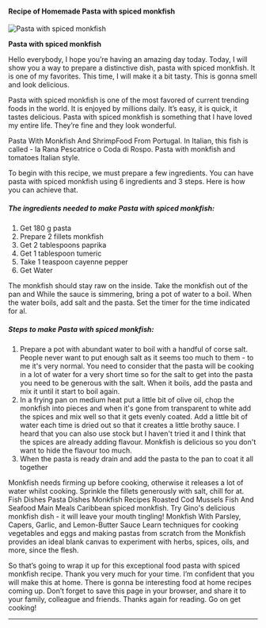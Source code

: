             

#### Recipe of Homemade Pasta with spiced monkfish

![Pasta with spiced monkfish](https://img-global.cpcdn.com/recipes/7bc739fb5d52be96/751x532cq70/pasta-with-spiced-monkfish-recipe-main-photo.jpg)

**Pasta with spiced monkfish**

Hello everybody, I hope you’re having an amazing day today. Today, I will show you a way to prepare a distinctive dish, pasta with spiced monkfish. It is one of my favorites. This time, I will make it a bit tasty. This is gonna smell and look delicious.

Pasta with spiced monkfish is one of the most favored of current trending foods in the world. It is enjoyed by millions daily. It’s easy, it is quick, it tastes delicious. Pasta with spiced monkfish is something that I have loved my entire life. They’re fine and they look wonderful.

Pasta With Monkfish And ShrimpFood From Portugal. In Italian, this fish is called - la Rana Pescatrice o Coda di Rospo. Pasta with monkfish and tomatoes Italian style.

To begin with this recipe, we must prepare a few ingredients. You can have pasta with spiced monkfish using 6 ingredients and 3 steps. Here is how you can achieve that.

##### The ingredients needed to make Pasta with spiced monkfish:

1.  Get 180 g pasta
2.  Prepare 2 fillets monkfish
3.  Get 2 tablespoons paprika
4.  Get 1 tablespoon tumeric
5.  Take 1 teaspoon cayenne pepper
6.  Get Water

The monkfish should stay raw on the inside. Take the monkfish out of the pan and While the sauce is simmering, bring a pot of water to a boil. When the water boils, add salt and the pasta. Set the timer for the time indicated for al.

##### Steps to make Pasta with spiced monkfish:

1.  Prepare a pot with abundant water to boil with a handful of corse salt. People never want to put enough salt as it seems too much to them - to me it's very normal. You need to consider that the pasta will be cooking in a lot of water for a very short time so for the salt to get into the pasta you need to be generous with the salt. When it boils, add the pasta and mix it until it start to boil again.
2.  In a frying pan on medium heat put a little bit of olive oil, chop the monkfish into pieces and when it's gone from transparent to white add the spices and mix well so that it gets evenly coated. Add a little bit of water each time is dried out so that it creates a little brothy sauce. I heard that you can also use stock but I haven't tried it and I think that the spices are already adding flavour. Monkfish is delicious so you don't want to hide the flavour too much.
3.  When the pasta is ready drain and add the pasta to the pan to coat it all together

Monkfish needs firming up before cooking, otherwise it releases a lot of water whilst cooking. Sprinkle the fillets generously with salt, chill for at. Fish Dishes Pasta Dishes Monkfish Recipes Roasted Cod Mussels Fish And Seafood Main Meals Caribbean spiced monkfish. Try Gino's delicious monkfish dish - it will leave your mouth tingling! Monkfish With Parsley, Capers, Garlic, and Lemon-Butter Sauce Learn techniques for cooking vegetables and eggs and making pastas from scratch from the Monkfish provides an ideal blank canvas to experiment with herbs, spices, oils, and more, since the flesh.

So that’s going to wrap it up for this exceptional food pasta with spiced monkfish recipe. Thank you very much for your time. I’m confident that you will make this at home. There is gonna be interesting food at home recipes coming up. Don’t forget to save this page in your browser, and share it to your family, colleague and friends. Thanks again for reading. Go on get cooking!

* * *